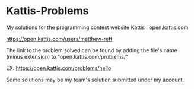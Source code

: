 # Kattis-Problems
My solutions for the programming contest website Kattis : open.kattis.com

https://open.kattis.com/users/matthew-reff

The link to the problem solved can be found by adding the file's name (minus extension) to  "open.kattis.com/problems/"

EX:  https://open.kattis.com/problems/hello

Some solutions may be my team's solution submitted under my account.
